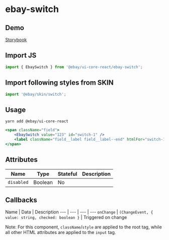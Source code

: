 # ebay-switch

## Demo
[Storybook](https://opensource.ebay.com/ebayui-core-react/main/?path=/story/ebay-switch--default-switch-button)

## Import JS
```jsx harmony
import { EbaySwitch } from '@ebay/ui-core-react/ebay-switch';
```
## Import following styles from SKIN
```jsx harmony
import '@ebay/skin/switch';
```
## Usage
```
yarn add @ebay/ui-core-react
```
```jsx harmony
<span className="field">
    <EbaySwitch value="123" id="switch-1" />
    <label className="field__label field__label--end" htmlFor="switch-1">Remember me</label>
</span>
```

## Attributes

Name | Type | Stateful | Description
--- | --- | --- | ---
`disabled` | Boolean | No |

## Callbacks
Name | Data | Description
--- | --- | --- | ---
`onChange` | `(ChangeEvent, { value: string, checked: boolean }` | Triggered on change

Note: For this component, `className`/`style` are applied to the root tag, while all other HTML attributes are applied to the `input` tag.

